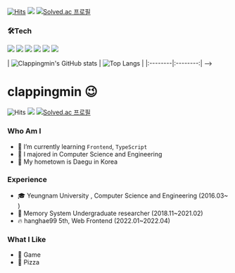<!-- ## Sumin Park
<!-- ![header](https://capsule-render.vercel.app/api?type=waving&color=auto&text=%20SuminPark%20%20&height=200&fontSize=100)  -->
<!-- - 📘 I graduated from [Yeungnam University](http://www.yu.ac.kr/_korean/main/index.php).
- 🌱 I’m currently learning Python, Django, Algorithm, Kotlin, Android -->

<!-- solved.ac -->
<!-- [![solved.ac tier](http://mazassumnida.wtf/api/v2/generate_badge?boj=clappingmin)](https://solved.ac/clappingmin)  -->

<!-- 히트수, 블로그 뱃지, solve.ac -->
[![Hits](https://hits.seeyoufarm.com/api/count/incr/badge.svg?url=https%3A%2F%2Fgithub.com%2Fclappingmin&count_bg=%2339A0D1&title_bg=%2398999C&icon=&icon_color=%23E7E7E7&title=hits&edge_flat=false)](https://hits.seeyoufarm.com)  <a href="https://greenteacreamfrappuccino.tistory.com/"><img src="https://img.shields.io/badge/-Tech%20Blog-%23000"></a> 
[![Solved.ac
프로필](http://mazassumnida.wtf/api/mini/generate_badge?boj=clappingmin)](https://solved.ac/clappingmin)  

    
### 🛠Tech
<img src="https://img.shields.io/badge/HTML5-E34F26?style=for-the-badge&logo=HTML5&logoColor=white"/> <img src="https://img.shields.io/badge/CSS3-1572B6?style=for-the-badge&logo=CSS3&logoColor=white"/> <img src="https://img.shields.io/badge/JavaScript-F7DF1E?style=for-the-badge&logo=JavaScript&logoColor=black"/> <img src="https://img.shields.io/badge/React-61DAFB?style=for-the-badge&logo=React&logoColor=black"/> <img src="https://img.shields.io/badge/Redux-764ABC?style=for-the-badge&logo=Redux&logoColor=white"/>  <img src="https://img.shields.io/badge/styledComponents-DB7093?style=for-the-badge&logo=styled-components&logoColor=white"/>   

<!-- 깃 상태 표시 -->
| ![Clappingmin's GitHub stats](https://github-readme-stats.vercel.app/api?username=clappingmin&show_icons=true&theme=graywhite&hide_border=true) | ![Top Langs](https://github-readme-stats.vercel.app/api/top-langs/?username=clappingmin&layout=compact&theme=graywhite&hide_border=true) |
|:--------|:--------:| -->


# clappingmin 😉
![Hits](https://hits.seeyoufarm.com/api/count/incr/badge.svg?url=https%3A%2F%2Fgithub.com%2Fclappingmin&count_bg=%2339A0D1&title_bg=%2398999C&icon=&icon_color=%23E7E7E7&title=hits&edge_flat=false)
<a href="https://greenteacreamfrappuccino.tistory.com/"><img src="https://img.shields.io/badge/-Tech%20Blog-%23000"></a> 
[![Solved.ac
프로필](http://mazassumnida.wtf/api/mini/generate_badge?boj=clappingmin)](https://solved.ac/clappingmin)  

  
### Who Am I

<!-- <img align='right' src="http://mazassumnida.wtf/api/v2/generate_badge?boj=haesoo9410">
 -->
- 🌱 I’m currently learning `Frontend`, `TypeScript`
- 🥇 I majored in Computer Science and Engineering
- 🚅 My hometown is Daegu in Korea

### Experience

- 🎓 Yeungnam University , Computer Science and Engineering (2016.03~ )
- 🔎 Memory System Undergraduate researcher (2018.11~2021.02)
- 🔥 hanghae99 5th, Web Frontend (2022.01~2022.04)

<!-- <img align='right' src="https://github-readme-stats.vercel.app/api?username=haesoo9410" height="165"> -->

### What I Like

- 🔵 Game
- 🍕 Pizza


